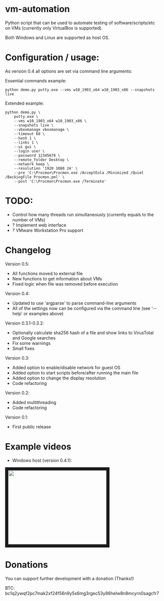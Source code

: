 # vm-automation
Python script that can be used to automate testing of software/scripts/etc on VMs (currently only VirtualBox is supported).

Both Windows and Linux are supported as host OS.

# Configuration / usage:
As version 0.4 all options are set via command line arguments:

Essential commands example:
```
python demo.py putty.exe --vms w10_1903_x64 w10_1903_x86 --snapshots live
```

Extended example:
```
python demo.py \
    putty.exe \ 
    --vms w10_1903_x64 w10_1903_x86 \
    --snapshots live \
    --vboxmanage vboxmanage \
    --timeout 60 \
    --hash 1 \
    --links 1 \
    --ui gui \
    --login user \
    --password 12345678 \
    --remote_folder Desktop \
    --network keep \
    --resolution '1920 1080 24' \
    --pre 'C:\Procmon\Procmon.exe /AcceptEula /Minimized /Quiet /BackingFile Procmon.pml' \
    --post 'C:\Procmon\Procmon.exe /Terminate'
```

# TODO:
* Control how many threads run simultaneously (currently equals to the number of VMs)
* ? Implement web interface
* ? VMware Workstation Pro support

# Changelog
Version 0.5:
* All functions moved to external file
* New functions to get information about VMs
* Fixed logic when file was removed before execution

Version 0.4:
* Updated to use 'argparse' to parse command-line arguments
* All of the settings now can be configured via the command line (see '--help' or examples above)

Version 0.3.1-0.3.2:
* Optionally calculate sha256 hash of a file and show links to VirusTotal and Google searches
* Fix some warnings
* Small fixes

Version 0.3:
* Added option to enable/disable network for guest OS
* Added option to start scripts before/after running the main file
* Added option to change the display resolution
* Code refactoring

Version 0.2:
* Added multithreading
* Code refactoring

Version 0.1:
* First public release

# Example videos
* Windows host (version 0.4.1):

<a href="http://www.youtube.com/watch?feature=player_embedded&v=nIj4cW_miuA" target="_blank"><img src="http://img.youtube.com/vi/nIj4cW_miuA/0.jpg" width="320" height="240" border="10" /></a>

# Donations
You can support further development with a donation (Thanks!)

BTC: bc1q2ywqf2pc7mak2xf24f56n9y5s6mg3rgec53y86helw8n8mcyrn0sagcfr7


